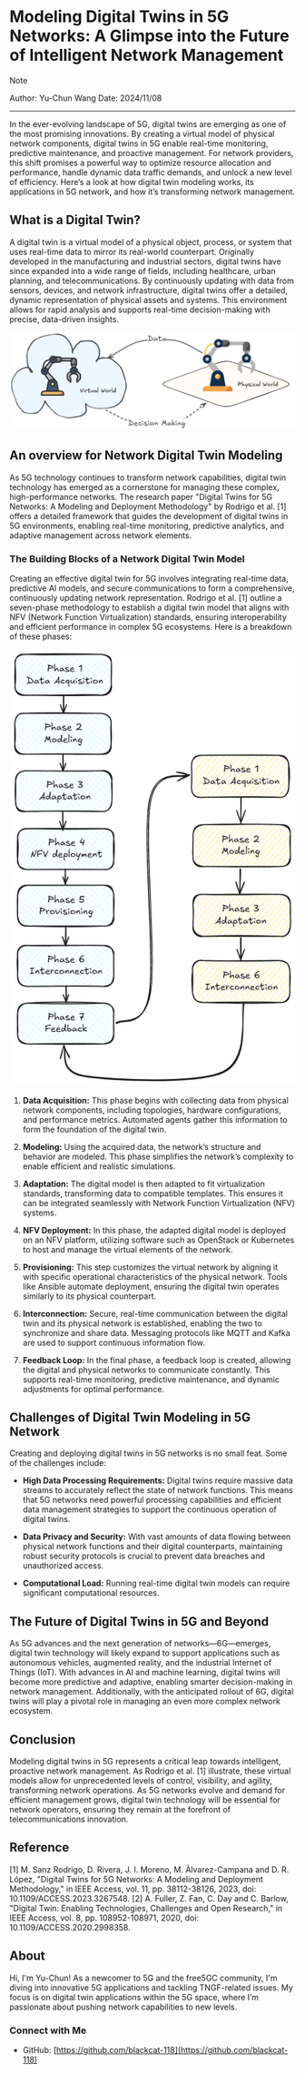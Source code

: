 # Modeling Digital Twins in 5G Networks: A Glimpse into the Future of Intelligent Network Management
>[!NOTE]
> Author: Yu-Chun Wang
> Date: 2024/11/08
---

In the ever-evolving landscape of 5G, digital twins are emerging as one of the most promising innovations. By creating a virtual model of physical network components, digital twins in 5G enable real-time monitoring, predictive maintenance, and proactive management. For network providers, this shift promises a powerful way to optimize resource allocation and performance, handle dynamic data traffic demands, and unlock a new level of efficiency. Here’s a look at how digital twin modeling works, its applications in 5G network, and how it’s transforming network management.

## What is a Digital Twin?
A digital twin is a virtual model of a physical object, process, or system that uses real-time data to mirror its real-world counterpart. Originally developed in the manufacturing and industrial sectors, digital twins have since expanded into a wide range of fields, including healthcare, urban planning, and telecommunications. By continuously updating with data from sensors, devices, and network infrastructure, digital twins offer a detailed, dynamic representation of physical assets and systems. This environment allows for rapid analysis and supports real-time decision-making with precise, data-driven insights.

![digital twin](digital_twin.png)

## An overview for Network Digital Twin Modeling
As 5G technology continues to transform network capabilities, digital twin technology has emerged as a cornerstone for managing these complex, high-performance networks. The research paper "Digital Twins for 5G Networks: A Modeling and Deployment Methodology" by Rodrigo et al. [1] offers a detailed framework that guides the development of digital twins in 5G environments, enabling real-time monitoring, predictive analytics, and adaptive management across network elements.

### The Building Blocks of a Network Digital Twin Model
Creating an effective digital twin for 5G involves integrating real-time data, predictive AI models, and secure communications to form a comprehensive, continuously updating network representation. Rodrigo et al. [1] outline a seven-phase methodology to establish a digital twin model that aligns with NFV (Network Function Virtualization) standards, ensuring interoperability and efficient performance in complex 5G ecosystems. Here is a breakdown of these phases:

![flow chart](flow_chart.png)

1. **Data Acquisition:** This phase begins with collecting data from physical network components, including topologies, hardware configurations, and performance metrics. Automated agents gather this information to form the foundation of the digital twin.

2. **Modeling:** Using the acquired data, the network’s structure and behavior are modeled. This phase simplifies the network’s complexity to enable efficient and realistic simulations.

3. **Adaptation:** The digital model is then adapted to fit virtualization standards, transforming data to compatible templates. This ensures it can be integrated seamlessly with Network Function Virtualization (NFV) systems.

4. **NFV Deployment:** In this phase, the adapted digital model is deployed on an NFV platform, utilizing software such as OpenStack or Kubernetes to host and manage the virtual elements of the network.

5. **Provisioning:** This step customizes the virtual network by aligning it with specific operational characteristics of the physical network. Tools like Ansible automate deployment, ensuring the digital twin operates similarly to its physical counterpart.

6. **Interconnection:** Secure, real-time communication between the digital twin and its physical network is established, enabling the two to synchronize and share data. Messaging protocols like MQTT and Kafka are used to support continuous information flow.

7. **Feedback Loop:** In the final phase, a feedback loop is created, allowing the digital and physical networks to communicate constantly. This supports real-time monitoring, predictive maintenance, and dynamic adjustments for optimal performance​.

## Challenges of Digital Twin Modeling in 5G Network
Creating and deploying digital twins in 5G networks is no small feat. Some of the challenges include:

* **High Data Processing Requirements:** Digital twins require massive data streams to accurately reflect the state of network functions. This means that 5G networks need powerful processing capabilities and efficient data management strategies to support the continuous operation of digital twins.

* **Data Privacy and Security:** With vast amounts of data flowing between physical network functions and their digital counterparts, maintaining robust security protocols is crucial to prevent data breaches and unauthorized access.

* **Computational Load:** Running real-time digital twin models can require significant computational resources.

## The Future of Digital Twins in 5G and Beyond
As 5G advances and the next generation of networks—6G—emerges, digital twin technology will likely expand to support applications such as autonomous vehicles, augmented reality, and the industrial Internet of Things (IoT). With advances in AI and machine learning, digital twins will become more predictive and adaptive, enabling smarter decision-making in network management. Additionally, with the anticipated rollout of 6G, digital twins will play a pivotal role in managing an even more complex network ecosystem.

## Conclusion
Modeling digital twins in 5G represents a critical leap towards intelligent, proactive network management. As Rodrigo et al. [1] illustrate, these virtual models allow for unprecedented levels of control, visibility, and agility, transforming network operations. As 5G networks evolve and demand for efficient management grows, digital twin technology will be essential for network operators, ensuring they remain at the forefront of telecommunications innovation.

## Reference
[1] M. Sanz Rodrigo, D. Rivera, J. I. Moreno, M. Àlvarez-Campana and D. R. López, "Digital Twins for 5G Networks: A Modeling and Deployment Methodology," in IEEE Access, vol. 11, pp. 38112-38126, 2023, doi: 10.1109/ACCESS.2023.3267548.
[2] A. Fuller, Z. Fan, C. Day and C. Barlow, "Digital Twin: Enabling Technologies, Challenges and Open Research," in IEEE Access, vol. 8, pp. 108952-108971, 2020, doi: 10.1109/ACCESS.2020.2998358.

## About
Hi, I'm Yu-Chun! As a newcomer to 5G and the free5GC community, I'm diving into innovative 5G applications and tackling TNGF-related issues. My focus is on digital twin applications within the 5G space, where I’m passionate about pushing network capabilities to new levels.

### Connect with Me

- GitHub: [https://github.com/blackcat-118](https://github.com/blackcat-118)
